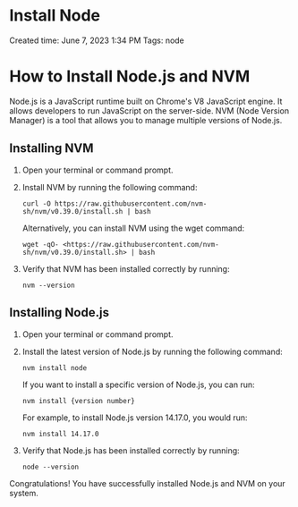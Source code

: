 # Install Node

Created time: June 7, 2023 1:34 PM
Tags: node

# How to Install Node.js and NVM

Node.js is a JavaScript runtime built on Chrome's V8 JavaScript engine. It allows developers to run JavaScript on the server-side. NVM (Node Version Manager) is a tool that allows you to manage multiple versions of Node.js.

## Installing NVM

1. Open your terminal or command prompt.
2. Install NVM by running the following command:
    
    ```
    curl -O https://raw.githubusercontent.com/nvm-sh/nvm/v0.39.0/install.sh | bash
    
    ```
    
    Alternatively, you can install NVM using the wget command:
    
    ```
    wget -qO- <https://raw.githubusercontent.com/nvm-sh/nvm/v0.39.0/install.sh> | bash
    
    ```
    
3. Verify that NVM has been installed correctly by running:
    
    ```
    nvm --version
    
    ```
    

## Installing Node.js

1. Open your terminal or command prompt.
2. Install the latest version of Node.js by running the following command:
    
    ```
    nvm install node
    
    ```
    
    If you want to install a specific version of Node.js, you can run:
    
    ```
    nvm install {version number}
    
    ```
    
    For example, to install Node.js version 14.17.0, you would run:
    
    ```
    nvm install 14.17.0
    
    ```
    
3. Verify that Node.js has been installed correctly by running:
    
    ```
    node --version
    
    ```
    

Congratulations! You have successfully installed Node.js and NVM on your system.
